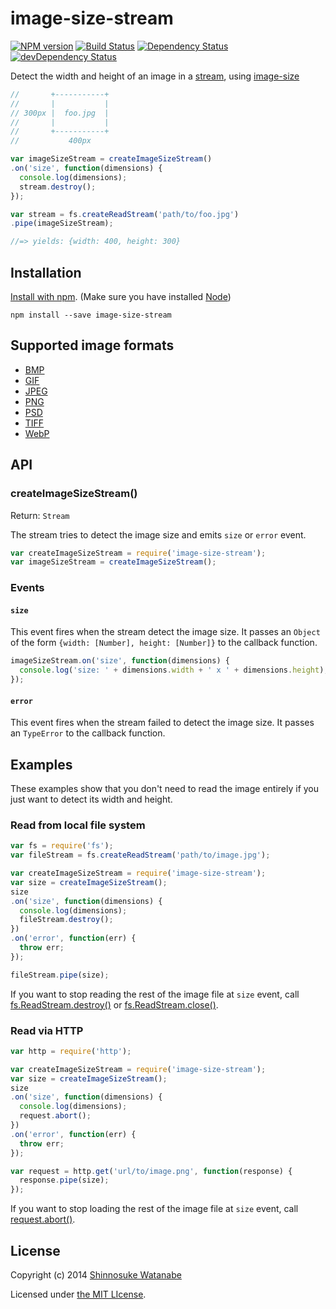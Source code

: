 # image-size-stream 

[![NPM version](https://badge.fury.io/js/image-size-stream.svg)](http://badge.fury.io/js/image-size-stream)
[![Build Status](https://travis-ci.org/shinnn/image-size-stream.svg?branch=master)](https://travis-ci.org/shinnn/image-size-stream)
[![Dependency Status](https://david-dm.org/shinnn/image-size-stream.svg)](https://david-dm.org/shinnn/image-size-stream)
[![devDependency Status](https://david-dm.org/shinnn/image-size-stream/dev-status.svg)](https://david-dm.org/shinnn/image-size-stream#info=devDependencies)

Detect the width and height of an image in a [stream](http://nodejs.org/api/stream.html), using [image-size](https://github.com/netroy/image-size)

```javascript
//       +-----------+
//       |           |
// 300px |  foo.jpg  |
//       |           |
//       +-----------+
//           400px 

var imageSizeStream = createImageSizeStream()
.on('size', function(dimensions) {
  console.log(dimensions);
  stream.destroy();
});

var stream = fs.createReadStream('path/to/foo.jpg')
.pipe(imageSizeStream);

//=> yields: {width: 400, height: 300}
```

## Installation

[Install with npm](https://www.npmjs.org/doc/cli/npm-install.html). (Make sure you have installed [Node](http://nodejs.org/))

```
npm install --save image-size-stream
```

## Supported image formats

* [BMP](http://wikipedia.org/wiki/BMP_file_format)
* [GIF](http://wikipedia.org/wiki/Graphics_Interchange_Format)
* [JPEG](http://wikipedia.org/wiki/JPEG)
* [PNG](http://wikipedia.org/wiki/Portable_Network_Graphics)
* [PSD](http://wikipedia.org/wiki/Adobe_Photoshop#File_format)
* [TIFF](http://wikipedia.org/wiki/Tagged_Image_File_Format)
* [WebP](http://wikipedia.org/wiki/WebP)

## API

### createImageSizeStream()

Return: `Stream`

The stream tries to detect the image size and emits `size` or `error` event.

```javascript
var createImageSizeStream = require('image-size-stream');
var imageSizeStream = createImageSizeStream();
```

### Events

#### `size`

This event fires when the stream detect the image size. It passes an `Object` of the form `{width: [Number], height: [Number]}` to the callback function.

```javascript
imageSizeStream.on('size', function(dimensions) {
  console.log('size: ' + dimensions.width + ' x ' + dimensions.height);
});
```

#### `error`

This event fires when the stream failed to detect the image size. It passes an `TypeError` to the callback function.

## Examples

These examples show that you don't need to read the image entirely if you just want to detect its width and height.

### Read from local file system

```javascript
var fs = require('fs');
var fileStream = fs.createReadStream('path/to/image.jpg');

var createImageSizeStream = require('image-size-stream');
var size = createImageSizeStream();
size
.on('size', function(dimensions) {
  console.log(dimensions);
  fileStream.destroy();
})
.on('error', function(err) {
  throw err;
});

fileStream.pipe(size);
```

If you want to stop reading the rest of the image file at `size` event, call [fs.ReadStream.destroy()](https://github.com/joyent/node/blob/03e9f84933fe610b04b107cf1f83d17485e8906e/lib/fs.js#L1578-L1585) or [fs.ReadStream.close()](https://github.com/joyent/node/blob/03e9f84933fe610b04b107cf1f83d17485e8906e/lib/fs.js#L1588-L1611).

### Read via HTTP

```javascript
var http = require('http');

var createImageSizeStream = require('image-size-stream');
var size = createImageSizeStream();
size
.on('size', function(dimensions) {
  console.log(dimensions);
  request.abort();
})
.on('error', function(err) {
  throw err;
});

var request = http.get('url/to/image.png', function(response) {
  response.pipe(size);
});
```

If you want to stop loading the rest of the image file at `size` event, call [request.abort()](http://nodejs.org/api/http.html#http_request_abort).

## License

Copyright (c) 2014 [Shinnosuke Watanabe](https://github.com/shinnn)

Licensed under [the MIT LIcense](./LICENSE).
